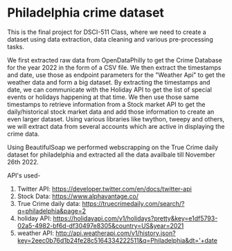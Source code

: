 # Philadelphia crime dataset

This is the final project for DSCI-511 Class, where we need to create a dataset using data extraction, data cleaning and various pre-processing tasks. 

We first extracted raw data from OpenDataPhilly to get the Crime Database for the year 2022 in the form of a CSV file. We then extract the timestamps and date, use those as endpoint parameters for the "Weather Api" to get the weather data and form a big dataset. By extracting the timestamps and date, we can communicate with the Holiday API to get the list of special events or holidays happening at that time. We then use those same timestamps to retrieve 
information from a Stock market API to get the daily/historical stock market data and add those information to create an even larger dataset. Using various libraries like twython, tweepy and others, we will extract data from several accounts which are active in displaying the crime data. 

Using BeautifulSoap we performed webscrapping on the True Crime daily dataset for philadelphia and extracted all the data availbale till November 26th 2022. 

API's used-
1. Twitter API: https://developer.twitter.com/en/docs/twitter-api
2. Stock Data:  https://www.alphavantage.co/
3. True Crime daily data:  https://truecrimedaily.com/search/?q=philadelphia&page=2
4. holiday API: https://holidayapi.com/v1/holidays?pretty&key=e1df5793-02a5-4982-bf6d-df30497e8305&country=US&year=2021
5. weather API: http://api.weatherapi.com/v1/history.json?key=2eec0b76d1b24fe28c5164334222511&q=Philadelphia&dt='+date

